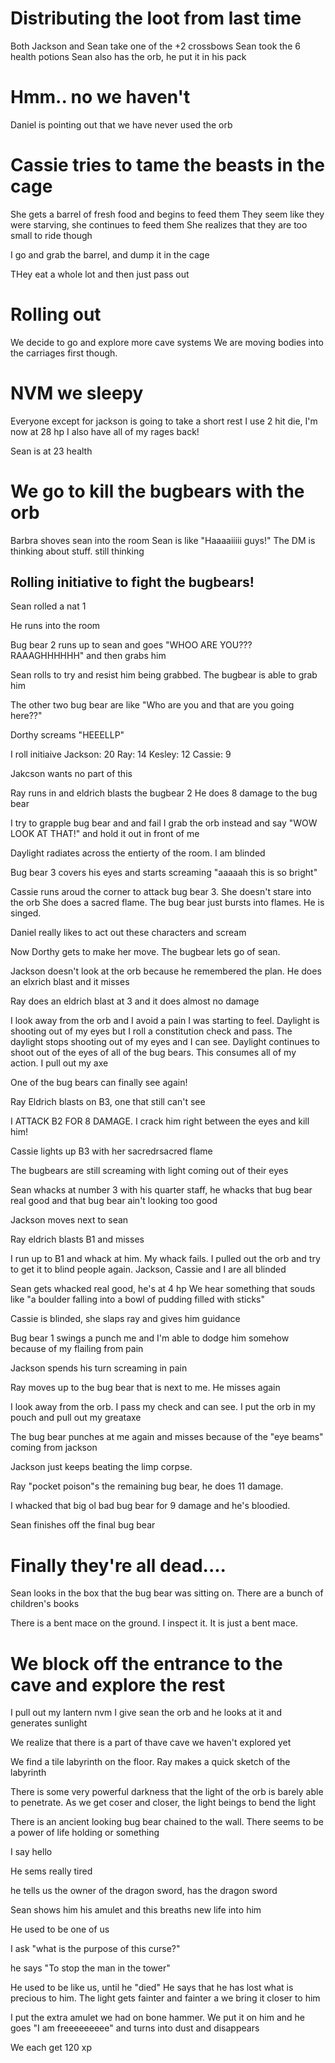 # Distributing the loot from last time
Both Jackson and Sean take one of the +2 crossbows
Sean took the 6 health potions
Sean also has the orb, he put it in his pack

# Hmm.. no we haven't
Daniel is pointing out that we have never used the orb

# Cassie tries to tame the beasts in the cage
She gets a barrel of fresh food and begins to feed them
They seem like they were starving, she continues to feed them
She realizes that they are too small to ride though

I go and grab the barrel, and dump it in the cage

THey eat a whole lot and then just pass out

# Rolling out
We decide to go and explore more cave systems
We are moving bodies into the carriages first though.

# NVM we sleepy
Everyone except for jackson is going to take a short rest
I use 2 hit die, I'm now at 28 hp
I also have all of my rages back!

Sean is at 23 health


# We go to kill the bugbears with the orb
Barbra shoves sean into the room
Sean is like "Haaaaiiiii guys!"
The DM is thinking about stuff.
still thinking

## Rolling initiative to fight the bugbears!
Sean rolled a nat 1

He runs into the room

Bug bear 2 runs up to sean and goes "WHOO ARE YOU??? RAAAGHHHHHH" and then grabs him

Sean rolls to try and resist him being grabbed.  The bugbear is able to grab him

The other two bug bear are like "Who are you and that are you going here??"


Dorthy screams "HEEELLP"


I roll initiaive
    Jackson:    20
    Ray:        14
    Kesley:     12
    Cassie:     9


Jakcson wants no part of this

Ray runs in and eldrich blasts the bugbear 2
He does 8 damage to the bug bear


I try to grapple bug bear and and fail
I grab the orb instead and say "WOW LOOK AT THAT!" and hold it out in front of me


Daylight radiates across the entierty of the room.  I am blinded

Bug bear 3 covers his eyes and starts screaming "aaaaah this is so bright"

Cassie runs aroud the corner to attack bug bear 3.  She doesn't stare into the orb
She does a sacred flame.  The bug bear just bursts into flames.  He is singed.


Daniel really likes to act out these characters and scream

Now Dorthy gets to make her move.  The bugbear lets go of sean.

Jackson doesn't look at the orb because he remembered the plan.  He does an elxrich blast
and it misses

Ray does an eldrich blast at 3 and it does almost no damage


I look away from the orb and I avoid a pain I was starting to feel.  Daylight is
shooting out of my eyes but I roll a constitution check and pass.  The daylight stops
shooting out of my eyes and I can see.  Daylight continues to shoot out of the eyes of
all of the bug bears.  This consumes all of my action.  I pull out my axe

One of the bug bears can finally see again!


Ray Eldrich blasts on B3, one that still can't see


I ATTACK B2 FOR 8 DAMAGE.  I crack him right between the eyes and kill him!

Cassie lights up B3 with her sacredrsacred  flame


The bugbears are still screaming with light coming out of their eyes

Sean whacks at number 3 with his quarter staff, he whacks that bug bear real good and
that bug bear ain't looking too good


Jackson moves next to sean

Ray eldrich blasts B1 and misses

I run up to B1 and whack at him.  My whack fails.  I pulled out the orb and try to get it
to blind people again.  Jackson, Cassie and I are all blinded


Sean gets whacked real good, he's at 4 hp
We hear something that souds like "a boulder falling into a bowl of pudding filled with sticks"


Cassie is blinded, she slaps ray and gives him guidance


Bug bear 1 swings a punch me and I'm able to dodge him somehow because of my flailing
from pain


Jackson spends his turn screaming in pain

Ray moves up to the bug bear that is next to me.  He misses again


I look away from the orb.  I pass my check and can see.  I put the orb in my pouch and
pull out my greataxe


The bug bear punches at me again and misses because of the "eye beams" coming from
jackson


Jackson just keeps beating the limp corpse.


Ray "pocket poison"s the remaining bug bear, he does 11 damage.

I whacked that big ol bad bug bear for 9 damage and he's bloodied.

Sean finishes off the final bug bear




# Finally they're all dead....
Sean looks in the box that the bug bear was sitting on.
There are a bunch of children's books

There is a bent mace on the ground.  I inspect it.  It is just a bent mace.


# We block off the entrance to the cave and explore the rest
I pull out my lantern
nvm I give sean the orb and he looks at it and generates sunlight


We realize that there is a part of thave cave we haven't explored yet


We find a tile labyrinth on the floor.  Ray makes a quick sketch of the labyrinth

There is some very powerful darkness that the light of the orb is barely able to
penetrate.  As we get coser and closer, the light beings to bend the light


There is an ancient looking bug bear chained to the wall.  There seems to be a power of
life holding or something



I say hello

He sems really tired

he tells us the owner of the dragon sword, has the dragon sword

Sean shows him his amulet and this breaths new life into him

He used to be one of us

I ask "what is the purpose of this curse?"

he says "To stop the man in the tower"


He used to be like us, until he "died"
He says that he has lost what is precious to him.  The light gets fainter and fainter a
we bring it closer to him


I put the extra amulet we had on bone hammer.  We put it on him and he goes "I am
freeeeeeeee" and turns into dust and disappears

We each get 120 xp
